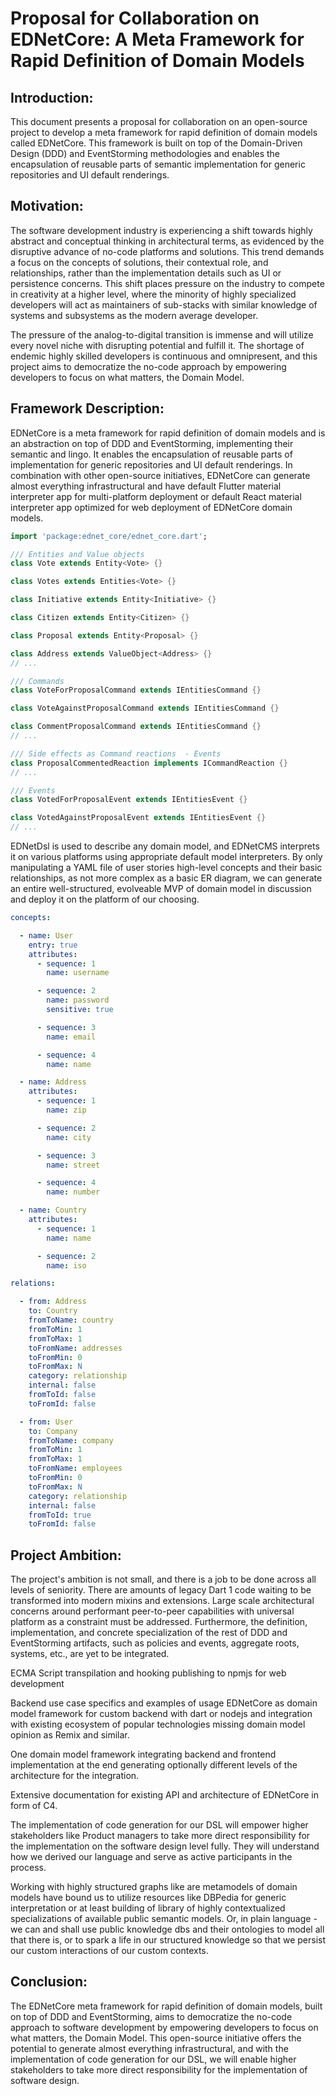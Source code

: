 # Proposal for Collaboration on EDNetCore: A Meta Framework for Rapid Definition of Domain Models

## Introduction:

This document presents a proposal for collaboration on an open-source project to develop a meta framework for rapid
definition of domain models called EDNetCore. This framework is built on top of the Domain-Driven Design (DDD) and
EventStorming methodologies and enables the encapsulation of reusable parts of semantic implementation for generic
repositories and UI default renderings.

## Motivation:

The software development industry is experiencing a shift towards highly abstract and conceptual thinking in
architectural terms, as evidenced by the disruptive advance of no-code platforms and solutions. This trend demands a
focus on the concepts of solutions, their contextual role, and relationships, rather than the implementation details
such as UI or persistence concerns. This shift places pressure on the industry to compete in creativity at a higher
level, where the minority of highly specialized developers will act as maintainers of sub-stacks with similar knowledge
of systems and subsystems as the modern average developer.

The pressure of the analog-to-digital transition is immense and will utilize every novel niche with disrupting potential
and fulfill it. The shortage of endemic highly skilled developers is continuous and omnipresent, and this project aims
to democratize the no-code approach by empowering developers to focus on what matters, the Domain Model.

## Framework Description:

EDNetCore is a meta framework for rapid definition of domain models and is an abstraction on top of DDD and
EventStorming, implementing their semantic and lingo. It enables the encapsulation of reusable parts of implementation
for generic repositories and UI default renderings. In combination with other open-source initiatives, EDNetCore can
generate almost everything infrastructural and have default Flutter material interpreter app for multi-platform
deployment or default React material interpreter app optimized for web deployment of EDNetCore domain models.

```dart
import 'package:ednet_core/ednet_core.dart';

/// Entities and Value objects
class Vote extends Entity<Vote> {}

class Votes extends Entities<Vote> {}

class Initiative extends Entity<Initiative> {}

class Citizen extends Entity<Citizen> {}

class Proposal extends Entity<Proposal> {}

class Address extends ValueObject<Address> {}
// ...

/// Commands
class VoteForProposalCommand extends IEntitiesCommand {}

class VoteAgainstProposalCommand extends IEntitiesCommand {}

class CommentProposalCommand extends IEntitiesCommand {}
// ... 

/// Side effects as Command reactions  - Events
class ProposalCommentedReaction implements ICommandReaction {}
// ...

/// Events
class VotedForProposalEvent extends IEntitiesEvent {}

class VotedAgainstProposalEvent extends IEntitiesEvent {}
// ...
```

EDNetDsl is used to describe any domain model, and EDNetCMS interprets it on various platforms using appropriate default
model interpreters. By only manipulating a YAML file of user stories high-level concepts and their basic relationships,
as not more complex as a basic ER diagram, we can generate an entire well-structured, evolveable MVP of domain model in
discussion and deploy it on the platform of our choosing.

```yaml
concepts:

  - name: User
    entry: true
    attributes:
      - sequence: 1
        name: username

      - sequence: 2
        name: password
        sensitive: true

      - sequence: 3
        name: email

      - sequence: 4
        name: name

  - name: Address
    attributes:
      - sequence: 1
        name: zip

      - sequence: 2
        name: city

      - sequence: 3
        name: street

      - sequence: 4
        name: number

  - name: Country
    attributes:
      - sequence: 1
        name: name

      - sequence: 2
        name: iso

relations:

  - from: Address
    to: Country
    fromToName: country
    fromToMin: 1
    fromToMax: 1
    toFromName: addresses
    toFromMin: 0
    toFromMax: N
    category: relationship
    internal: false
    fromToId: false
    toFromId: false

  - from: User
    to: Company
    fromToName: company
    fromToMin: 1
    fromToMax: 1
    toFromName: employees
    toFromMin: 0
    toFromMax: N
    category: relationship
    internal: false
    fromToId: true
    toFromId: false

```

## Project Ambition:

The project's ambition is not small, and there is a job to be done across all levels of seniority. There are amounts of
legacy Dart 1 code waiting to be transformed into modern mixins and extensions. Large scale architectural concerns
around performant peer-to-peer capabilities with universal platform as a constraint must be addressed. Furthermore, the
definition, implementation, and concrete specialization of the rest of DDD and EventStorming artifacts, such as policies
and events, aggregate roots, systems, etc., are yet to be integrated.

ECMA Script transpilation and hooking publishing to npmjs for web development

Backend use case specifics and examples of usage EDNetCore as domain model framework for custom backend with dart or
nodejs and integration with existing ecosystem of popular technologies missing domain model opinion as Remix and
similar.


One domain model framework integrating backend and frontend implementation at the end generating optionally different
levels of the architecture for the integration.

Extensive documentation for existing API and architecture of EDNetCore in form of C4.

The implementation of code generation for our DSL will empower higher stakeholders like Product managers to take more
direct responsibility for the implementation on the software design level fully. They will understand how we derived our
language and serve as active participants in the process.

Working with highly structured graphs like are metamodels of domain models have bound us to utilize resources like
DBPedia for generic interpretation or at least building of library of highly contextualized specializations of available
public semantic models. Or, in plain language - we can and shall use public knowledge dbs and their ontologies to model
all that there is, or to spark a life in our structured knowledge so that we persist our custom interactions of our
custom contexts.

## Conclusion:

The EDNetCore meta framework for rapid definition of domain models, built on top of DDD and EventStorming, aims to
democratize the no-code approach to software development by empowering developers to focus on what matters, the Domain
Model. This open-source initiative offers the potential to generate almost everything infrastructural, and with the
implementation of code generation for our DSL, we will enable higher stakeholders to take more direct responsibility for
the implementation of software design.